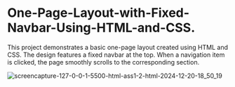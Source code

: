 # One-Page-Layout-with-Fixed-Navbar-Using-HTML-and-CSS.
This project demonstrates a basic one-page layout created using HTML and CSS. The design features a fixed navbar at the top. When a navigation item is clicked, the page smoothly scrolls to the corresponding section.

![screencapture-127-0-0-1-5500-html-ass1-2-html-2024-12-20-18_50_19](https://github.com/user-attachments/assets/d3f50945-327d-4b86-a39d-7116aff9bed8)
